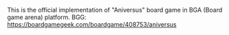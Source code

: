 This is the official implementation of "Aniversus" board game in BGA (Board game arena) platform.
BGG: https://boardgamegeek.com/boardgame/408753/aniversus
